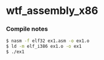 # wtf_assembly_x86

### Compile notes

```bash
$ nasm -f elf32 ex1.asm -o ex1.o
$ ld -m elf_i386 ex1.o -o ex1
$ ./ex1
````
